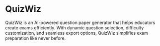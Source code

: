 # QuizWiz
QuizWiz is an AI-powered question paper generator that helps educators create exams efficiently. With dynamic question selection, difficulty customization, and seamless export options, QuizWiz simplifies exam preparation like never before.
